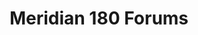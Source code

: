 ---
label: Appendix 1
slug: . 
title: "Meridian 180 Forums"
weight: 100
type: contents
class: list
search: false
contributor:
    - id: hmiyazaki 
epub: false
pdf: false
---